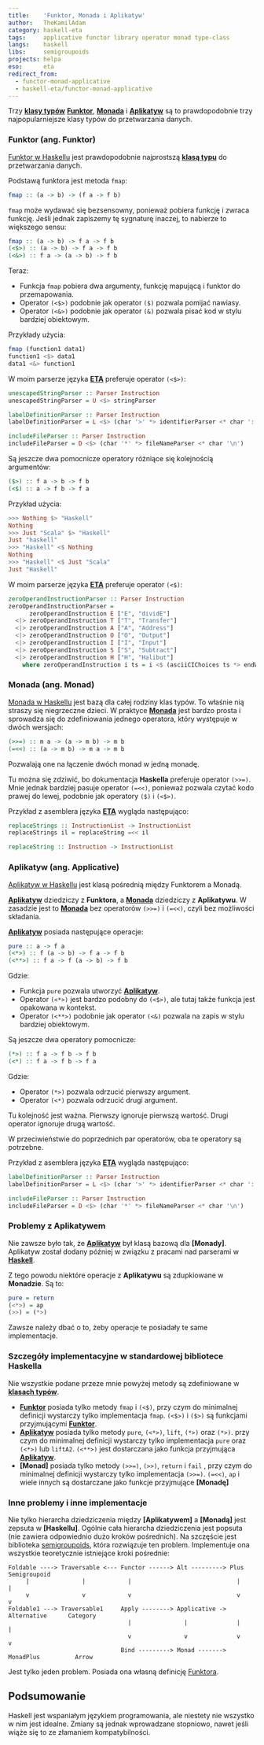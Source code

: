 ```yaml
---
title:    'Funktor, Monada i Aplikatyw'
author:   TheKamilAdam
category: haskell-eta
tags:     applicative functor library operator monad type-class
langs:    haskell
libs:     semigroupoids
projects: helpa
eso:      eta
redirect_from:
  - functor-monad-applicative
  - haskell-eta/functor-monad-applicative
---
```


Trzy **[klasy typów]** **[Funktor]**, **[Monada]** i **[Aplikatyw]** są to prawdopodobnie trzy najpopularniejsze klasy typów do przetwarzania danych.

### Funktor (ang. Funktor)

[Funktor w Haskellu](https://hackage.haskell.org/package/base-4.14.0.0/docs/Data-Functor.html#t:Functor)
jest prawdopodobnie najprostszą **[klasą typu]** do przetwarzania danych.

Podstawą funktora jest metoda `fmap`:
```haskell
fmap :: (a -> b) -> (f a -> f b)
```

`fmap` może wydawać się bezsensowny,
ponieważ pobiera funkcję i zwraca funkcję.
Jeśli jednak zapiszemy tę sygnaturę inaczej,
to nabierze to większego sensu:
```haskell
fmap :: (a -> b) -> f a -> f b
(<$>) :: (a -> b) -> f a -> f b
(<&>) :: f a -> (a -> b) -> f b
```

Teraz:
* Funkcja `fmap` pobiera dwa argumenty, funkcję mapującą i funktor do przemapowania.
* Operator `(<$>)` podobnie jak operator `($)` pozwala pomijać nawiasy.
* Operator `(<&>)` podobnie jak operator `(&)` pozwala pisać kod w stylu bardziej obiektowym.

Przykłady użycia:
```haskell
fmap (function1 data1)
function1 <$> data1
data1 <&> function1
```

W moim parserze języka **[ETA]** preferuje operator `(<$>)`:
```haskell
unescapedStringParser :: Parser Instruction
unescapedStringParser = U <$> stringParser

labelDefinitionParser :: Parser Instruction
labelDefinitionParser = L <$> (char '>' *> identifierParser <* char ':')

includeFileParser :: Parser Instruction
includeFileParser = D <$> (char '*' *> fileNameParser <* char '\n')
```

Są jeszcze dwa pomocnicze operatory różniące się kolejnością argumentów:
```haskell
($>) :: f a -> b -> f b
(<$) :: a -> f b -> f a
```

Przykład użycia:
```haskell
>>> Nothing $> "Haskell"
Nothing
>>> Just "Scala" $> "Haskell"
Just "haskell"
>>> "Haskell" <$ Nothing
Nothing
>>> "Haskell" <$ Just "Scala"
Just "Haskell"
```

W moim parserze języka **[ETA]** preferuje operator `(<$)`:
```haskell
zeroOperandInstructionParser :: Parser Instruction
zeroOperandInstructionParser =
      zeroOperandInstruction E ["E", "dividE"]
  <|> zeroOperandInstruction T ["T", "Transfer"]
  <|> zeroOperandInstruction A ["A", "Address"]
  <|> zeroOperandInstruction O ["O", "Output"]
  <|> zeroOperandInstruction I ["I", "Input"]
  <|> zeroOperandInstruction S ["S", "Subtract"]
  <|> zeroOperandInstruction H ["H", "Halibut"]
    where zeroOperandInstruction i ts = i <$ (asciiCIChoices ts *> endWordParser)
```

### Monada (ang. Monad)

[Monada w Haskellu](https://hackage.haskell.org/package/base-4.14.0.0/docs/Control-Monad.html#t:Monad)
jest bazą dla całej rodziny klas typów.
To właśnie nią straszy się niegrzeczne dzieci.
W praktyce **[Monada]** jest bardzo prosta i sprowadza się do zdefiniowania jednego operatora,
który występuje w dwóch wersjach:
```haskell
(>>=) :: m a -> (a -> m b) -> m b
(=<<) :: (a -> m b) -> m a -> m b
```
Pozwalają one na łączenie dwóch monad w jedną monadę.

Tu można się zdziwić,
bo dokumentacja **Haskella** preferuje operator `(>>=)`.
Mnie jednak bardziej pasuje operator `(=<<)`,
ponieważ pozwala czytać kodo prawej do lewej,
podobnie jak operatory `($)` i `(<$>)`.

Przykład z asemblera języka **[ETA]** wygląda następująco:
```haskell
replaceStrings :: InstructionList -> InstructionList
replaceStrings il = replaceString =<< il

replaceString :: Instruction -> InstructionList
```

### Aplikatyw (ang. Applicative)

[Aplikatyw w Haskellu](https://hackage.haskell.org/package/base-4.14.0.0/docs/Control-Applicative.html#t:Applicative) jest klasą pośrednią między Funktorem a Monadą.

**[Aplikatyw]** dziedziczy z **Funktora**,
a **[Monada]** dziedziczy z **Aplikatywu**.
W zasadzie jest to **[Monada]** bez operatorów `(>>=)` i `(=<<)`,
czyli bez możliwości składania. 

**[Aplikatyw]** posiada następujące operacje:
```haskell
pure :: a -> f a
(<*>) :: f (a -> b) -> f a -> f b
(<**>) :: f a -> f (a -> b) -> f b
```

Gdzie:
* Funkcja `pure` pozwala utworzyć **[Aplikatyw]**.
* Operator `(<*>)` jest bardzo podobny do `(<$>)`, ale tutaj także funkcja jest opakowana w kontekst.
* Operator `(<**>)` podobnie jak operator `(<&)` pozwala na zapis w stylu bardziej obiektowym.


Są jeszcze dwa operatory pomocnicze:
```haskell
(*>) :: f a -> f b -> f b
(<*) :: f a -> f b -> f a
```

Gdzie:
* Operator `(*>)` pozwala odrzucić pierwszy argument.
* Operator `(<*)` pozwala odrzucić drugi argument.

Tu kolejność jest ważna.
Pierwszy ignoruje pierwszą wartość.
Drugi operator ignoruje drugą wartość.

W przeciwieństwie do poprzednich par operatorów,
oba te operatory są potrzebne.

Przykład z asemblera języka **[ETA]** wygląda następująco:
```haskell
labelDefinitionParser :: Parser Instruction
labelDefinitionParser = L <$> (char '>' *> identifierParser <* char ':')

includeFileParser :: Parser Instruction
includeFileParser = D <$> (char '*' *> fileNameParser <* char '\n')
```
### Problemy z Aplikatywem

Nie zawsze było tak,
że **[Aplikatyw]** był klasą bazową dla **[Monady]**.
Aplikatyw został dodany później w związku z pracami nad parserami w **[Haskell]**.

Z tego powodu niektóre operacje z **Aplikatywu** są zdupkiowane w **Monadzie**.
Są to:
```haskell
pure = return
(<*>) = ap
(>>) = (*>)
```

Zawsze należy dbać o to,
żeby operacje te posiadały te same implementacje.

### Szczegóły implementacyjne w standardowej bibliotece Haskella

Nie wszystkie podane przeze mnie powyżej metody są zdefiniowane w **[klasach typów]**.
* **[Funktor]** posiada tylko metody `fmap` i `(<$)`,
przy czym do minimalnej definicji wystarczy tylko implementacja `fmap`.
`(<$>)` i `($>)` są funkcjami przyjmującymi **[Funktor]**.
* **[Aplikatyw]** posiada tylko metody `pure`, `(<*>)`, `lift`, `(*>)` oraz `(*>)`.
przy czym do minimalnej definicji wystarczy tylko implementacja `pure` oraz `(<*>)` lub `liftA2`.
`(<**>)` jest dostarczana jako funkcja przyjmująca **[Aplikatyw]**.
* **[Monad]** posiada tylko metody `(>>=)`, `(>>)`, `return` i `fail` ,
przy czym do minimalnej definicji wystarczy tylko implementacja `(>>=)`.
`(=<<)`, `ap` i wiele innych są dostarczane jako funkcje przyjmujące **[Monadę]**

### Inne problemy i inne implementacje 

Nie tylko hierarcha dziedziczenia między **[Aplikatywem]** a **[Monadą]** jest zepsuta w **[Haskellu]**.
Ogólnie cała hierarcha dziedziczenia jest popsuta (nie zawiera odpowiednio dużo kroków pośrednich).
Na szczęście jest biblioteka [semigroupoids](https://hackage.haskell.org/package/semigroupoids),
która rozwiązuje ten problem.
Implementuje ona wszystkie teoretycznie istniejące kroki pośrednie:
```
Foldable ----> Traversable <--- Functor ------> Alt ---------> Plus           Semigroupoid
     |               |            |                              |                  |
     v               v            v                              v                  v
Foldable1 ---> Traversable1     Apply --------> Applicative -> Alternative      Category
                                  |               |              |                  |
                                  v               v              v                  v
                                Bind ---------> Monad -------> MonadPlus          Arrow
```

Jest tylko jeden problem.
Posiada ona własną definicję [Funktora](https://hackage.haskell.org/package/semigroupoids/docs/Data-Functor-Apply.html#t:Functor).

## Podsumowanie

Haskell jest wspaniałym językiem programowania,
ale niestety nie wszystko w nim jest idealne.
Zmiany są jednak wprowadzane stopniowo,
nawet jeśli wiąże się to ze złamaniem kompatybilności.

[Haskell]:       /langs/haskell

[semigroupoids]: /libs/semigroupoids

[ETA]:           /eso/eta

[Aplikatyw]:     /tags/applicative
[Funktor]:       /tags/functor
[klasą typu]:    /tags/type-class
[klasy typów]:   /tags/type-class
[klasach typów]: /tags/type-class
[Monada]:        /tags/monad
